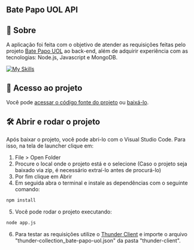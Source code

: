 ## Bate Papo UOL API

## 📝 Sobre

A aplicação foi feita com o objetivo de atender as requisições feitas pelo projeto [Bate Papo UOL](https://github.com/ccarlaa/bate_papo_uol) ao back-end, além
de adquirir experiência com as tecnologias: Node.js, Javascript e MongoDB.


[![My Skills](https://skills.thijs.gg/icons?i=nodejs,javascript,mongodb&theme=light)](https://skills.thijs.gg)

## 📁 Acesso ao projeto

Você pode [acessar o código fonte do projeto](https://github.com/ccarlaa/batepapo-uol-api) ou [baixá-lo](https://github.com/ccarlaa/batepapo-uol-api/archive/refs/heads/main.zip).

## 🛠️ Abrir e rodar o projeto

Após baixar o projeto, você pode abri-lo com o Visual Studio Code. Para isso, na tela de launcher clique em:

1. File > Open Folder
2. Procure o local onde o projeto está e o selecione (Caso o projeto seja baixado via zip, é necessário extraí-lo antes de procurá-lo)
3. Por fim clique em Abrir
4. Em seguida abra o terminal e instale as dependências com o seguinte comando:

```bash
npm install 
```

5. Você  pode rodar o projeto executando:

```bash
node app.js
```
6. Para testar as requisições utilize o [Thunder Client](https://github.com/rangav/thunder-client-support) e importe
o arquivo "thunder-collection_bate-papo-uol.json" da pasta "thunder-client".


